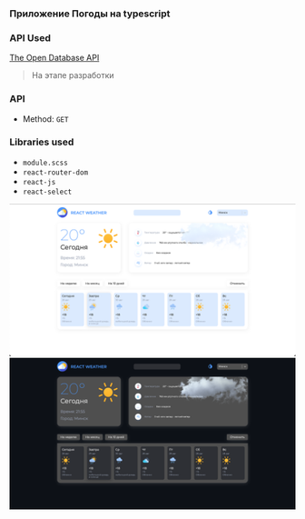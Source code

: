 ### Приложение Погоды на typescript

### API Used

[The Open Database API](https://openweathermap.org/api)

> На этапе разработки

### API

- Method: `GET`

### Libraries used

- `module.scss`
- `react-router-dom`
- `react-js`
- `react-select`

![screen1](screen2.png)
![screen1](screen1.png)
